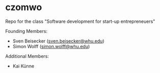 # czomwo
Repo for the class "Software development for start-up entrepreneuers"

Founding Members:
- Sven Beisecker (sven.beisecker@whu.edu)
- Simon Wolff (simon.wolff@whu.edu)

Additional Members:
- Kai Künne

